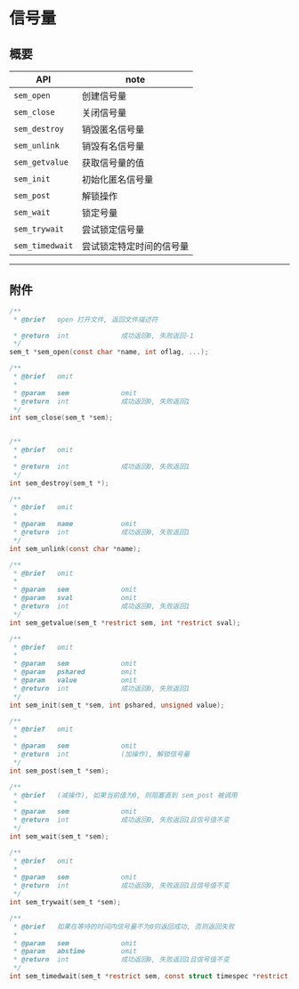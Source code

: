 # 信号量

## 概要

| API             | note                     |
| --------------- | ------------------------ |
| `sem_open`      | 创建信号量               |
| `sem_close`     | 关闭信号量               |
| `sem_destroy`   | 销毁匿名信号量           |
| `sem_unlink`    | 销毁有名信号量           |
| `sem_getvalue`  | 获取信号量的值           |
| `sem_init`      | 初始化匿名信号量         |
| `sem_post`      | 解锁操作                 |
| `sem_wait`      | 锁定号量                 |
| `sem_trywait`   | 尝试锁定信号量           |
| `sem_timedwait` | 尝试锁定特定时间的信号量 |

---

## 附件

```c
/**
 * @brief   open 打开文件, 返回文件描述符

 * @return  int             成功返回0, 失败返回-1
 */
sem_t *sem_open(const char *name, int oflag, ...);

/**
 * @brief   omit
 *
 * @param   sem             omit
 * @return  int             成功返回0, 失败返回1
 */
int sem_close(sem_t *sem);


/**
 * @brief   omit
 *
 * @return  int             成功返回0, 失败返回1
 */
int sem_destroy(sem_t *);

/**
 * @brief   omit
 *
 * @param   name            omit
 * @return  int             成功返回0, 失败返回1
 */
int sem_unlink(const char *name);

/**
 * @brief   omit
 *
 * @param   sem             omit
 * @param   sval            omit
 * @return  int             成功返回0, 失败返回1
 */
int sem_getvalue(sem_t *restrict sem, int *restrict sval);

/**
 * @brief   omit
 *
 * @param   sem             omit
 * @param   pshared         omit
 * @param   value           omit
 * @return  int             成功返回0, 失败返回1
 */
int sem_init(sem_t *sem, int pshared, unsigned value);

/**
 * @brief   omit
 *
 * @param   sem             omit
 * @return  int             (加操作), 解锁信号量
 */
int sem_post(sem_t *sem);

/**
 * @brief   (减操作), 如果当前值为0, 则阻塞直到 sem_post 被调用
 *
 * @param   sem             omit
 * @return  int             成功返回0, 失败返回1且信号值不变
 */
int sem_wait(sem_t *sem);

/**
 * @brief   omit
 *
 * @param   sem             omit
 * @return  int             成功返回0, 失败返回1且信号值不变
 */
int sem_trywait(sem_t *sem);

/**
 * @brief   如果在等待的时间内信号量不为0则返回成功, 否则返回失败
 *
 * @param   sem             omit
 * @param   abstime         omit
 * @return  int             成功返回0, 失败返回1且信号值不变
 */
int sem_timedwait(sem_t *restrict sem, const struct timespec *restrict abstime);

```
